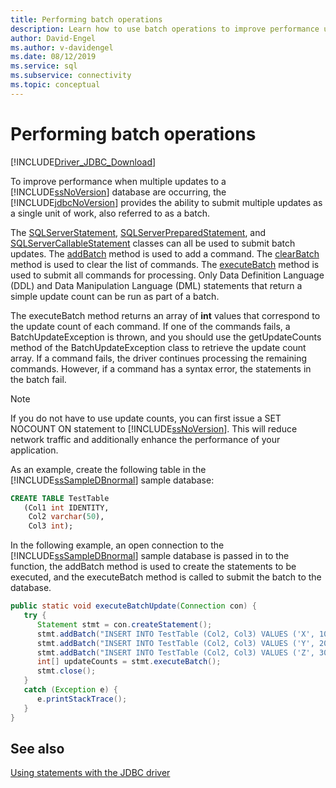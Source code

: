 ```yaml
---
title: Performing batch operations
description: Learn how to use batch operations to improve performance using the Microsoft JDBC Driver for SQL Server.
author: David-Engel
ms.author: v-davidengel
ms.date: 08/12/2019
ms.service: sql
ms.subservice: connectivity
ms.topic: conceptual
---
```

# Performing batch operations

[!INCLUDE[Driver_JDBC_Download](../../includes/driver_jdbc_download.md)]

To improve performance when multiple updates to a [!INCLUDE[ssNoVersion](../../includes/ssnoversion-md.md)] database are occurring, the [!INCLUDE[jdbcNoVersion](../../includes/jdbcnoversion_md.md)] provides the ability to submit multiple updates as a single unit of work, also referred to as a batch.

The [SQLServerStatement](reference/sqlserverstatement-class.md), [SQLServerPreparedStatement](reference/sqlserverpreparedstatement-class.md), and [SQLServerCallableStatement](reference/sqlservercallablestatement-class.md) classes can all be used to submit batch updates. The [addBatch](reference/addbatch-method-sqlserverpreparedstatement.md) method is used to add a command. The [clearBatch](reference/clearbatch-method-sqlserverpreparedstatement.md) method is used to clear the list of commands. The [executeBatch](reference/executebatch-method-sqlserverstatement.md) method is used to submit all commands for processing. Only Data Definition Language (DDL) and Data Manipulation Language (DML) statements that return a simple update count can be run as part of a batch.

The executeBatch method returns an array of **int** values that correspond to the update count of each command. If one of the commands fails, a BatchUpdateException is thrown, and you should use the getUpdateCounts method of the BatchUpdateException class to retrieve the update count array. If a command fails, the driver continues processing the remaining commands. However, if a command has a syntax error, the statements in the batch fail.

> [!NOTE]
> If you do not have to use update counts, you can first issue a SET NOCOUNT ON statement to [!INCLUDE[ssNoVersion](../../includes/ssnoversion-md.md)]. This will reduce network traffic and additionally enhance the performance of your application.

As an example, create the following table in the [!INCLUDE[ssSampleDBnormal](../../includes/sssampledbnormal-md.md)] sample database:

```sql
CREATE TABLE TestTable
   (Col1 int IDENTITY,
    Col2 varchar(50),
    Col3 int);
```

In the following example, an open connection to the [!INCLUDE[ssSampleDBnormal](../../includes/sssampledbnormal-md.md)] sample database is passed in to the function, the addBatch method is used to create the statements to be executed, and the executeBatch method is called to submit the batch to the database.

```java
public static void executeBatchUpdate(Connection con) {
   try {
      Statement stmt = con.createStatement();
      stmt.addBatch("INSERT INTO TestTable (Col2, Col3) VALUES ('X', 100)");
      stmt.addBatch("INSERT INTO TestTable (Col2, Col3) VALUES ('Y', 200)");
      stmt.addBatch("INSERT INTO TestTable (Col2, Col3) VALUES ('Z', 300)");
      int[] updateCounts = stmt.executeBatch();
      stmt.close();
   }
   catch (Exception e) {
      e.printStackTrace();
   }
}
```

## See also

[Using statements with the JDBC driver](using-statements-with-the-jdbc-driver.md)
